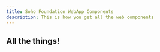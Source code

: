 ```yaml
---
title: Soho Foundation WebApp Components
description: This is how you get all the web components
---
```


## All the things!
